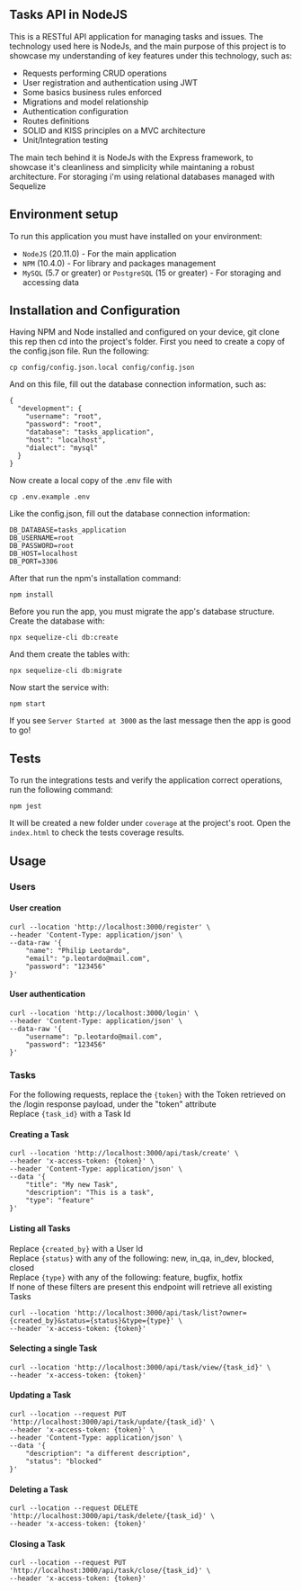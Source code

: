 ## Tasks API in NodeJS
This is a RESTful API application for managing tasks and issues. The technology used here is NodeJs, and the main purpose of this project is to showcase my understanding of key features under this technology, such as:

- Requests performing CRUD operations
- User registration and authentication using JWT
- Some basics business rules enforced
- Migrations and model relationship
- Authentication configuration
- Routes definitions
- SOLID and KISS principles on a MVC architecture
- Unit/Integration testing

The main tech behind it is NodeJs with the Express framework, to showcase it's cleanliness and simplicity while maintaning a robust architecture. For storaging i'm using relational databases managed with Sequelize

## Environment setup
To run this application you must have installed on your environment:

* `NodeJS` (20.11.0) - For the main application 
* `NPM` (10.4.0) - For library and packages management
* `MySQL` (5.7 or greater) or `PostgreSQL` (15 or greater) - For storaging and accessing data

## Installation and Configuration
Having NPM and Node installed and configured on your device, git clone this rep then cd into the project's folder.
First you need to create a copy of the config.json file. Run the following:
```
cp config/config.json.local config/config.json
```
And on this file, fill out the database connection information, such as:
```
{
  "development": {
    "username": "root",
    "password": "root",
    "database": "tasks_application",
    "host": "localhost",
    "dialect": "mysql"
  }
}
```
Now create a local copy of the .env file with
```
cp .env.example .env
```
Like the config.json, fill out the database connection information:
```
DB_DATABASE=tasks_application
DB_USERNAME=root
DB_PASSWORD=root
DB_HOST=localhost
DB_PORT=3306
```
After that run the npm's installation command: 
```
npm install
```
Before you run the app, you must migrate the app's database structure. Create the database with:
```
npx sequelize-cli db:create
```
And them create the tables with:
```
npx sequelize-cli db:migrate
```
Now start the service with:
```
npm start
````
If you see ```Server Started at 3000``` as the last message then the app is good to go!

## Tests
To run the integrations tests and verify the application correct operations, run the following command:
```
npm jest
```
It will be created a new folder under `coverage` at the project's root. Open the `index.html` to check the tests coverage results.

## Usage

### __Users__
#### User creation

```
curl --location 'http://localhost:3000/register' \
--header 'Content-Type: application/json' \
--data-raw '{
    "name": "Philip Leotardo",
    "email": "p.leotardo@mail.com",
    "password": "123456"
}'
```

#### User authentication
```
curl --location 'http://localhost:3000/login' \
--header 'Content-Type: application/json' \
--data-raw '{
    "username": "p.leotardo@mail.com",
    "password": "123456"
}'
```

### __Tasks__
For the following requests, replace the ```{token}``` with the Token retrieved on the /login response payload, under the "token" attribute  
Replace ```{task_id}``` with a Task Id
#### Creating a Task
```
curl --location 'http://localhost:3000/api/task/create' \
--header 'x-access-token: {token}' \
--header 'Content-Type: application/json' \
--data '{
    "title": "My new Task",
    "description": "This is a task",
    "type": "feature"
}'
```

#### Listing all Tasks
Replace ```{created_by}``` with a User Id  
Replace ```{status}``` with any of the following: new, in_qa, in_dev, blocked, closed  
Replace ```{type}``` with any of the following: feature, bugfix, hotfix  
If none of these filters are present this endpoint will retrieve all existing Tasks
```
curl --location 'http://localhost:3000/api/task/list?owner={created_by}&status={status}&type={type}' \
--header 'x-access-token: {token}'
```

#### Selecting a single Task
```
curl --location 'http://localhost:3000/api/task/view/{task_id}' \
--header 'x-access-token: {token}'
```

#### Updating a Task
```
curl --location --request PUT 'http://localhost:3000/api/task/update/{task_id}' \
--header 'x-access-token: {token}' \
--header 'Content-Type: application/json' \
--data '{
    "description": "a different description",
    "status": "blocked"
}'
```

#### Deleting a Task
```
curl --location --request DELETE 'http://localhost:3000/api/task/delete/{task_id}' \
--header 'x-access-token: {token}'
```

#### Closing a Task
```
curl --location --request PUT 'http://localhost:3000/api/task/close/{task_id}' \
--header 'x-access-token: {token}'
```
